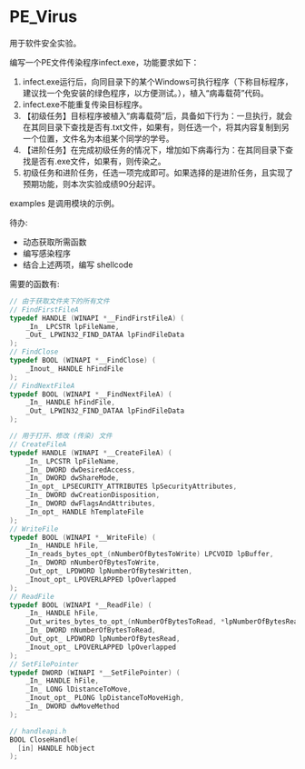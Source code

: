 # PE_Virus

用于软件安全实验。

编写一个PE文件传染程序infect.exe，功能要求如下：

1. infect.exe运行后，向同目录下的某个Windows可执行程序（下称目标程序，建议找一个免安装的绿色程序，以方便测试。），植入“病毒载荷”代码。
2. infect.exe不能重复传染目标程序。
3. 【初级任务】目标程序被植入“病毒载荷”后，具备如下行为：一旦执行，就会在其同目录下查找是否有.txt文件，如果有，则任选一个，将其内容复制到另一个位置，文件名为本组某个同学的学号。
4. 【进阶任务】在完成初级任务的情况下，增加如下病毒行为：在其同目录下查找是否有.exe文件，如果有，则传染之。
5. 初级任务和进阶任务，任选一项完成即可。如果选择的是进阶任务，且实现了预期功能，则本次实验成绩90分起评。

examples 是调用模块的示例。

待办:

- 动态获取所需函数
- 编写感染程序
- 结合上述两项，编写 shellcode

需要的函数有:

```c
// 由于获取文件夹下的所有文件
// FindFirstFileA
typedef HANDLE (WINAPI *__FindFirstFileA) (
    _In_ LPCSTR lpFileName,
    _Out_ LPWIN32_FIND_DATAA lpFindFileData
);
// FindClose
typedef BOOL (WINAPI *__FindClose) (
    _Inout_ HANDLE hFindFile
);
// FindNextFileA
typedef BOOL (WINAPI *__FindNextFileA) (
    _In_ HANDLE hFindFile,
    _Out_ LPWIN32_FIND_DATAA lpFindFileData
);

// 用于打开、修改 (传染) 文件
// CreateFileA
typedef HANDLE (WINAPI *__CreateFileA) (
    _In_ LPCSTR lpFileName,
    _In_ DWORD dwDesiredAccess,
    _In_ DWORD dwShareMode,
    _In_opt_ LPSECURITY_ATTRIBUTES lpSecurityAttributes,
    _In_ DWORD dwCreationDisposition,
    _In_ DWORD dwFlagsAndAttributes,
    _In_opt_ HANDLE hTemplateFile
);
// WriteFile
typedef BOOL (WINAPI *__WriteFile) (
    _In_ HANDLE hFile,
    _In_reads_bytes_opt_(nNumberOfBytesToWrite) LPCVOID lpBuffer,
    _In_ DWORD nNumberOfBytesToWrite,
    _Out_opt_ LPDWORD lpNumberOfBytesWritten,
    _Inout_opt_ LPOVERLAPPED lpOverlapped
);
// ReadFile
typedef BOOL (WINAPI *__ReadFile) (
    _In_ HANDLE hFile,
    _Out_writes_bytes_to_opt_(nNumberOfBytesToRead, *lpNumberOfBytesRead) __out_data_source(FILE) LPVOID lpBuffer,
    _In_ DWORD nNumberOfBytesToRead,
    _Out_opt_ LPDWORD lpNumberOfBytesRead,
    _Inout_opt_ LPOVERLAPPED lpOverlapped
);
// SetFilePointer
typedef DWORD (WINAPI *__SetFilePointer) (
    _In_ HANDLE hFile,
    _In_ LONG lDistanceToMove,
    _Inout_opt_ PLONG lpDistanceToMoveHigh,
    _In_ DWORD dwMoveMethod
);

// handleapi.h
BOOL CloseHandle(
  [in] HANDLE hObject
);
```
